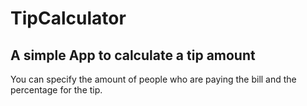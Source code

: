 # TipCalculator
## A simple App to calculate a tip amount

You can specify the amount of people who are paying the bill and the percentage for the tip.
